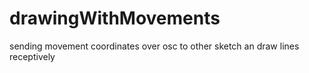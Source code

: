 # drawingWithMovements
sending movement coordinates over osc to other sketch an draw lines receptively
